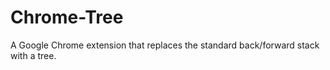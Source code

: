 Chrome-Tree
===========

A Google Chrome extension that replaces the standard back/forward stack with a tree.